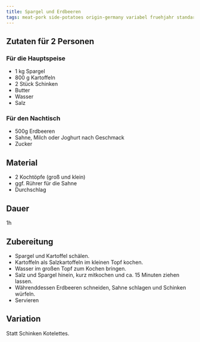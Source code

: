 ```yaml
---
title: Spargel und Erdbeeren
tags: meat-pork side-potatoes origin-germany variabel fruehjahr standards
---
```

## Zutaten für 2 Personen
### Für die Hauptspeise
* 1 kg Spargel
* 800 g Kartoffeln
* 2 Stück Schinken
* Butter
* Wasser
* Salz

### Für den Nachtisch
* 500g Erdbeeren
* Sahne, Milch oder Joghurt nach Geschmack
* Zucker

## Material
* 2 Kochtöpfe (groß und klein)
* ggf. Rührer für die Sahne
* Durchschlag

## Dauer
1h

## Zubereitung
* Spargel und Kartoffel schälen.
* Kartoffeln als Salzkartoffeln im kleinen Topf kochen.
* Wasser im großen Topf zum Kochen bringen. 
* Salz und Spargel hinein, kurz mitkochen und ca. 15 Minuten ziehen lassen.
* Währenddessen Erdbeeren schneiden, Sahne schlagen und Schinken würfeln.
* Servieren

## Variation
Statt Schinken Kotelettes.